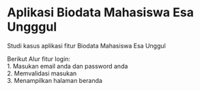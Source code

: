 <H1>Aplikasi Biodata Mahasiswa Esa Ungggul</H1>

Studi kasus aplikasi fitur Biodata Mahasiswa Esa Unggul
<P>
Berikut Alur fitur login:<br>
1. Masukan email anda dan password anda<br>
2. Memvalidasi masukan<br>
3. Menampilkan halaman beranda<br>
</P>
